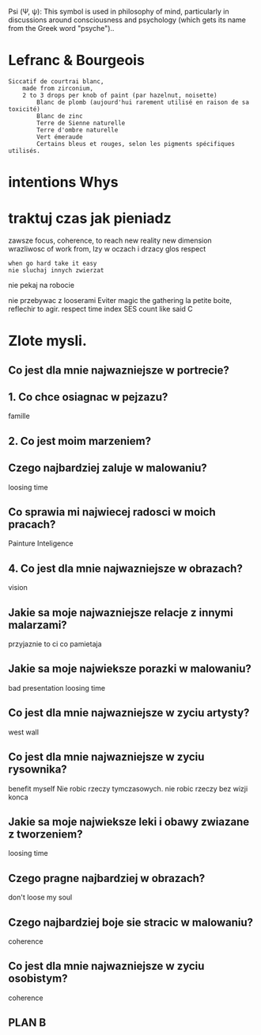 Psi (Ψ, ψ): This symbol is used in philosophy of mind, particularly in discussions around consciousness and psychology (which gets its name from the Greek word "psyche")..

# Lefranc & Bourgeois
    Siccatif de courtrai blanc, 
        made from zirconium, 
        2 to 3 drops per knob of paint (par hazelnut, noisette)
            Blanc de plomb (aujourd'hui rarement utilisé en raison de sa toxicité)
            Blanc de zinc
            Terre de Sienne naturelle
            Terre d'ombre naturelle
            Vert émeraude
            Certains bleus et rouges, selon les pigments spécifiques utilisés.

# intentions Whys


# traktuj czas jak pieniadz


zawsze focus, coherence, to reach new reality new dimension    
    wrazliwosc of work from,     lzy w oczach i drzacy glos
    respect
    
    when go hard take it easy
    nie sluchaj innych zwierzat 
    
nie pekaj na robocie

nie przebywac z looserami
Eviter magic the gathering 
la petite boite, reflechir to agir. 
respect time
    index
        SES 
        count like said C




# Zlote mysli.

## Co jest dla mnie najwazniejsze w portrecie?

## 1. Co chce osiagnac w pejzazu?
famille

## 2. Co jest moim marzeniem?

## Czego najbardziej zaluje w malowaniu?
loosing time

## Co sprawia mi najwiecej radosci w moich pracach?
Painture
Inteligence


## 4. Co jest dla mnie najwazniejsze w obrazach?
vision

## Jakie sa moje najwazniejsze relacje z innymi malarzami?
przyjaznie to ci co pamietaja 

## Jakie sa moje najwieksze porazki w malowaniu?
bad presentation
loosing time

## Co jest dla mnie najwazniejsze w zyciu artysty?
west wall

## Co jest dla mnie najwazniejsze w zyciu rysownika?
benefit myself
Nie robic rzeczy tymczasowych. 
nie robic rzeczy bez wizji konca

## Jakie sa moje najwieksze leki i obawy zwiazane z tworzeniem?
loosing time

## Czego pragne najbardziej w obrazach?
don't loose my soul

## Czego najbardziej boje sie stracic w malowaniu?
coherence

## Co jest dla mnie najwazniejsze w zyciu osobistym?
coherence

## PLAN B



